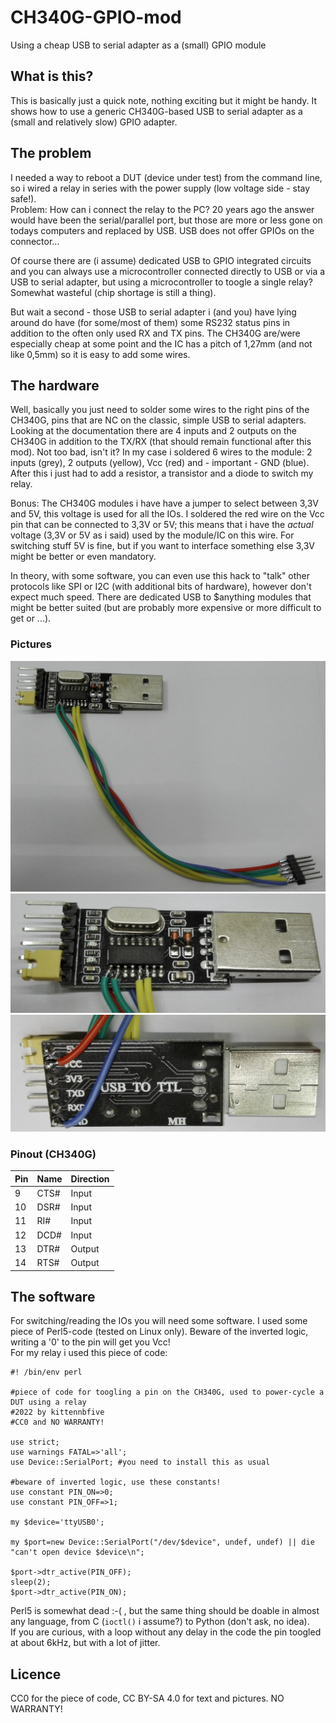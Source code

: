 # CH340G-GPIO-mod
Using a cheap USB to serial adapter as a (small) GPIO module

## What is this?
This is basically just a quick note, nothing exciting but it might be handy. It shows how to use a generic CH340G-based USB to serial adapter as a (small and relatively slow) GPIO adapter.

## The problem
I needed a way to reboot a DUT (device under test) from the command line, so i wired a relay in series with the power supply (low voltage side - stay safe!).  
Problem: How can i connect the relay to the PC? 20 years ago the answer would have been the serial/parallel port, but those are more or less gone on todays computers and replaced by USB. USB does not offer GPIOs on the connector...  
  
Of course there are (i assume) dedicated USB to GPIO integrated circuits and you can always use a microcontroller connected directly to USB or via a USB to serial adapter, but using a microcontroller to toogle a single relay? Somewhat wasteful (chip shortage is still a thing).  
  
But wait a second - those USB to serial adapter i (and you) have lying around do have (for some/most of them) some RS232 status pins in addition to the often only used RX and TX pins. The CH340G are/were especially cheap at some point and the IC has a pitch of 1,27mm (and not like 0,5mm) so it is easy to add some wires.

## The hardware
Well, basically you just need to solder some wires to the right pins of the CH340G, pins that are NC on the classic, simple USB to serial adapters. Looking at the documentation there are 4 inputs and 2 outputs on the CH340G in addition to the TX/RX (that should remain functional after this mod). Not too bad, isn't it? In my case i soldered 6 wires to the module: 2 inputs (grey), 2 outputs (yellow), Vcc (red) and - important - GND (blue). After this i just had to add a resistor, a transistor and a diode to switch my relay.  
  
Bonus: The CH340G modules i have have a jumper to select between 3,3V and 5V, this voltage is used for all the IOs. I soldered the red wire on the Vcc pin that can be connected to 3,3V or 5V; this means that i have the *actual* voltage (3,3V or 5V as i said) used by the module/IC on this wire. For switching stuff 5V is fine, but if you want to interface something else 3,3V might be better or even mandatory.  
  
In theory, with some software, you can even use this hack to "talk" other protocols like SPI or I2C (with additional bits of hardware), however don't expect much speed. There are dedicated USB to $anything modules that might be better suited (but are probably more expensive or more difficult to get or ...).

### Pictures

![picture of device](pic1.jpg)  
![details (front)](pic2.jpg)  
![details (back)](pic3.jpg)  

### Pinout (CH340G)
|Pin|Name|Direction|
|----|----|--------|
|9|CTS#|Input|
|10|DSR#|Input|
|11|RI#|Input|
|12|DCD#|Input|
|13|DTR#|Output|
|14|RTS#|Output|

## The software
For switching/reading the IOs you will need some software. I used some piece of Perl5-code (tested on Linux only). Beware of the inverted logic, writing a '0' to the pin will get you Vcc!  
For my relay i used this piece of code:
```
#! /bin/env perl

#piece of code for toogling a pin on the CH340G, used to power-cycle a DUT using a relay
#2022 by kittennbfive
#CC0 and NO WARRANTY!

use strict;
use warnings FATAL=>'all';
use Device::SerialPort; #you need to install this as usual

#beware of inverted logic, use these constants!
use constant PIN_ON=>0;
use constant PIN_OFF=>1;

my $device='ttyUSB0';

my $port=new Device::SerialPort("/dev/$device", undef, undef) || die "can't open device $device\n";

$port->dtr_active(PIN_OFF);
sleep(2);
$port->dtr_active(PIN_ON);
```
Perl5 is somewhat dead :-( , but the same thing should be doable in almost any language, from C (`ioctl()` i assume?) to Python (don't ask, no idea).  
If you are curious, with a loop without any delay in the code the pin toogled at about 6kHz, but with a lot of jitter.

## Licence
CC0 for the piece of code, CC BY-SA 4.0 for text and pictures. NO WARRANTY!
